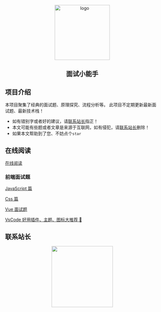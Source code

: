 <p align="center"><a href="https://xugaoyi.com/" target="_blank" rel="noopener noreferrer"><img width="180" src="https://pic1.xuehuaimg.com/proxy/https://cdn.jsdelivr.net/gh/linsxw/doc-images/img/plan.png" alt="logo"></a></p>

<h2 align="center">面试小能手</h2>

## 项目介绍

本项目聚集了经典的面试题、原理探究、流程分析等。 此项目不定期更新最新面试题、最新技术栈！

- 如有错别字或者好的建议，请[联系站长](#联系站长)指正！
- 本文可能有些题或者文章是来源于互联网，如有侵犯，请[联系站长](#联系站长)删除！
- 如果本文帮助到了您、不妨点个`star`

## 在线阅读

[在线阅读](https://doc.xhany.cn/)

### 前端面试题

[JavaScript 篇](https://doc.xhany.cn/pages/297d8c/)

[Css 篇](https://doc.xhany.cn/pages/22dab2/)

[Vue 面试题](https://doc.xhany.cn/pages/2f804f/)

[VsCode 好用插件、主题、图标大推荐 🎉](https://doc.xhany.cn/pages/988d9e/)

## 联系站长

<p align="center">
<img src="https://pic1.xuehuaimg.com/proxy/https://cdn.jsdelivr.net/gh/linsxw/doc-images/img/202205281856155.jpg" width="200">
</p>
